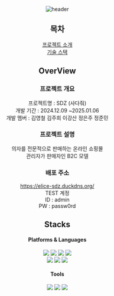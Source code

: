 <div align="center">

![header](https://capsule-render.vercel.app/api?type=venom&color=5526cc&height=200&section=header&text=S%20D%20Z&fontSize=90&desc=project%20by%20team02&descAlignY=70)

## 목차
[프로젝트 소개](#OverView) <br>
[기술 스택](#Stacks)

## OverView
### 프로젝트 개요
프로젝트명 : SDZ (사다줘) <br>
개발 기간 : 2024.12.09 ~2025.01.06 <br>
개발 멤버 : 김영철 김주희 이강산 정은주 정준민

### 프로젝트 설명
 의자를 전문적으로 판매하는 온라인 쇼핑몰 <br>
관리자가 판매자인 B2C 모델

### 배포 주소
https://elice-sdz.duckdns.org/ <br>
TEST 계정 <br>
ID : admin <br>
PW : passw0rd

## Stacks
#### Platforms & Languages
<img src="https://img.shields.io/badge/Spring-6DB33F?style=flat&logo=Spring&logoColor=white" />
<img src="https://img.shields.io/badge/springSecurity-6DB33F?style=flat&logo=springsecurity&logoColor=white" />
<img src="https://img.shields.io/badge/swagger-85EA2D?style=flat&logo=swagger&logoColor=white" /> 
<img src="https://img.shields.io/badge/mysql-4479A1?style=flat&logo=mysql&logoColor=white" /> <br>

<img src="https://img.shields.io/badge/javascript-F7DF1E?style=flat&logo=javascript&logoColor=white" />
<img src="https://img.shields.io/badge/react-61DAFB?style=flat&logo=react&logoColor=white" />
<img src="https://img.shields.io/badge/chakraui-319795?style=flat&logo=chakraui&logoColor=white" /> <br>

#### Tools
<img src="https://img.shields.io/badge/intellij idea-000000?style=flat&logo=intellijidea&logoColor=white" />
<img src="https://img.shields.io/badge/nginx-009639?style=flat&logo=nginx&logoColor=white" />
<img src="https://img.shields.io/badge/gitlab-FC6D26?style=flat&logo=gitlab&logoColor=white" />
</div>